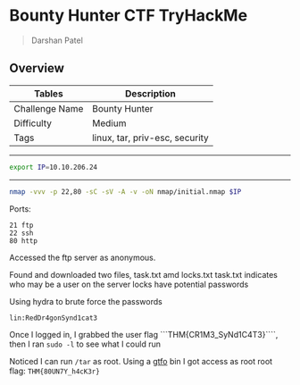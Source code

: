 # Bounty Hunter CTF TryHackMe
> Darshan Patel

## Overview

| Tables | Description |
| ------ | ----------- |
| Challenge Name | Bounty Hunter |
| Difficulty | Medium |
| Tags | linux, tar, priv-esc, security|

---
```bash
export IP=10.10.206.24
```

---

```bash
nmap -vvv -p 22,80 -sC -sV -A -v -oN nmap/initial.nmap $IP
```



Ports:
```
21 ftp
22 ssh
80 http
```

Accessed the ftp server as anonymous.

Found and downloaded two files, task.txt amd locks.txt
task.txt indicates who may be a user on the server
locks have potential passwords

Using hydra to brute force the passwords
```
lin:RedDr4gonSynd1cat3
```

Once I logged in, I grabbed the user flag ```THM{CR1M3_SyNd1C4T3}````, then I ran `sudo -l` to see what I could run 

Noticed I can run `/tar` as root.
Using a [gtfo](https://gtfobins.github.io/) bin I got access as root 
root flag: `THM{80UN7Y_h4cK3r}`
